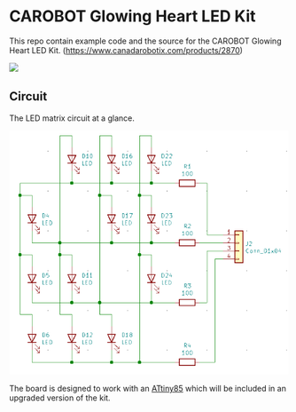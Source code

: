# CAROBOT Glowing Heart LED Kit

This repo contain example code and the source for the CAROBOT Glowing Heart LED Kit.
(https://www.canadarobotix.com/products/2870)

![](https://cdn.shopify.com/s/files/1/0015/7571/4865/products/2870_5_1024x1024@2x.gif)

## Circuit

The LED matrix circuit at a glance.

![](led_circuit.png)

The board is designed to work with an [ATtiny85](https://www.canadarobotix.com/products/2770) which will be included in an upgraded version of the kit.
